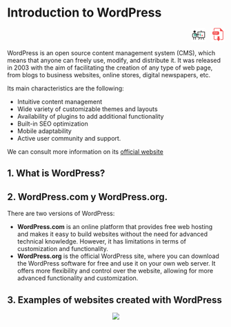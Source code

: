 # Introduction to WordPress

<div style="text-align: right">
<a target="_blank" href="slides/01.html"><img src="../../img/diapositivas.png" width="32" /></a>&nbsp;&nbsp;
<a target="_blank" href="01.pdf"><img src="../../img/pdf.png" width="32" /></a>
</div>

WordPress is an open source content management system (CMS), which means that anyone can freely use, modify, and distribute it. It was released in 2003 with the aim of facilitating the creation of any type of web page, from blogs to business websites, online stores, digital newspapers, etc.

Its main characteristics are the following:
* Intuitive content management
* Wide variety of customizable themes and layouts
* Availability of plugins to add additional functionality
* Built-in SEO optimization
* Mobile adaptability
* Active user community and support.

We can consult more information on its [official website]()


## 1. What is WordPress?



## 2. WordPress.com y WordPress.org.

There are two versions of WordPress: 
* **WordPress.com** is an online platform that provides free web hosting and makes it easy to build websites without the need for advanced technical knowledge. However, it has limitations in terms of customization and functionality.
* **WordPress.org** is the official WordPress site, where you can download the WordPress software for free and use it on your own web server. It offers more flexibility and control over the website, allowing for more advanced functionality and customization.

## 3. Examples of websites created with WordPress

<div align="center">
    <img src="../../img/" width="70%">
</div>

